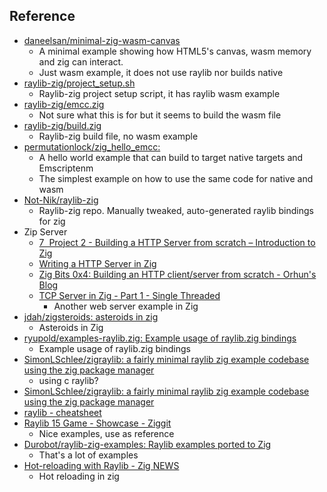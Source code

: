 ## Reference

- [daneelsan/minimal-zig-wasm-canvas](https://github.com/daneelsan/minimal-zig-wasm-canvas/tree/master)
    - A minimal example showing how HTML5's canvas, wasm memory and zig can interact.
    - Just wasm example, it does not use raylib nor builds native
- [raylib-zig/project\_setup.sh](https://github.com/Not-Nik/raylib-zig/blob/devel/project_setup.sh#L32C5-L32C42)
    - Raylib-zig project setup script, it has raylib wasm example
- [raylib-zig/emcc.zig](https://github.com/Not-Nik/raylib-zig/blob/devel/emcc.zig)
    - Not sure what this is for but it seems to build the wasm file
- [raylib-zig/build.zig](https://github.com/Not-Nik/raylib-zig/blob/devel/build.zig)
    - Raylib-zig build file, no wasm example
- [permutationlock/zig\_hello\_emcc: ](https://github.com/permutationlock/zig_hello_emcc/tree/main)
    - A hello world example that can build to target native targets and Emscriptenm
    - The simplest example on how to use the same code for native and wasm
- [Not-Nik/raylib-zig](https://github.com/Not-Nik/raylib-zig)
    - Raylib-zig repo. Manually tweaked, auto-generated raylib bindings for zig
- Zip Server
    - [7  Project 2 - Building a HTTP Server from scratch – Introduction to Zig](https://pedropark99.github.io/zig-book/Chapters/04-http-server.html)
    - [Writing a HTTP Server in Zig](https://www.pedaldrivenprogramming.com/2024/03/writing-a-http-server-in-zig/)
    - [Zig Bits 0x4: Building an HTTP client/server from scratch - Orhun's Blog](https://blog.orhun.dev/zig-bits-04/)
    - [TCP Server in Zig - Part 1 - Single Threaded](https://www.openmymind.net/TCP-Server-In-Zig-Part-1-Single-Threaded/)
        - Another web server example in Zig
- [jdah/zigsteroids: asteroids in zig](https://github.com/jdah/zigsteroids/tree/main)
    - Asteroids in Zig
- [ryupold/examples-raylib.zig: Example usage of raylib.zig bindings](https://github.com/ryupold/examples-raylib.zig)
    - Example usage of raylib.zig bindings
- [SimonLSchlee/zigraylib: a fairly minimal raylib zig example codebase using the zig package manager](https://github.com/SimonLSchlee/zigraylib/tree/main)
    - using c raylib?
- [SimonLSchlee/zigraylib: a fairly minimal raylib zig example codebase using the zig package manager](https://github.com/SimonLSchlee/zigraylib?tab=readme-ov-file)
- [raylib - cheatsheet](https://www.raylib.com/cheatsheet/cheatsheet.html)
- [Raylib 15 Game - Showcase - Ziggit](https://ziggit.dev/t/raylib-15-game/5233)
    - Nice examples, use as reference
- [Durobot/raylib-zig-examples: Raylib examples ported to Zig](https://github.com/Durobot/raylib-zig-examples)
    - That's a lot of examples
- [Hot-reloading with Raylib - Zig NEWS](https://zig.news/perky/hot-reloading-with-raylib-4bf9)
    - Hot reloading in zig